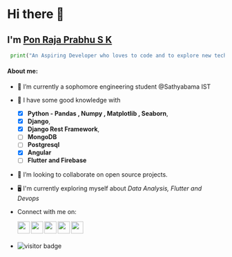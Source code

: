 # Hi there 👋
## I'm [Pon Raja Prabhu S K](https://bio.link/ponrajaprabhusk)
```py
 print("An Aspiring Developer who loves to code and to explore new technologies!!")
```

#### About me:

- 🔭 I’m currently a sophomore engineering student @Sathyabama IST
 
- 🌱 I have some good knowledge with 
    - [x] **Python - Pandas , Numpy , Matplotlib , Seaborn**, 
    - [x] **Django**, 
    - [x] **Django Rest Framework**, 
    - [ ] **MongoDB**
    - [ ] **Postgresql**
    - [x] **Angular**
    - [ ] **Flutter and Firebase**
 
- 👯 I’m looking to collaborate on open source projects.
 
- 🖥️ I'm currently exploring myself about *Data Analysis, Flutter and Devops*


- Connect with me on:
        <p align="center">
           <a href="https://www.linkedin.com/in/ponrajaprabhusk/">
             <img align="left" width="28px" src="https://cdn-icons-png.flaticon.com/512/174/174857.png"  />
           </a>
           <a href="https://twitter.com/PONRAJAPRABHUSK">
             <img align="left" width="28px" src="https://logodownload.org/wp-content/uploads/2014/09/twitter-logo-6.png" />
           </a>
           <a href="mailto:ponrajaprabhusk@gmail.com">
             <img align="left" width="28px" src="https://cdn-icons-png.flaticon.com/512/281/281769.png" />
           </a>
           <a href="https://hashnode.com/@ponrajaprabhusk">
             <img align="left" width="28px" src="https://cdn.hashnode.com/res/hashnode/image/upload/v1611902473383/CDyAuTy75.png?auto=compress" />
           </a>
           <a href="https://www.instagram.com/shadow_surfer_sk/">
             <img align="left" width="28px" src="https://upload.wikimedia.org/wikipedia/commons/thumb/a/a5/Instagram_icon.png/1024px-Instagram_icon.png" />
           </a>
        </p> 
<br />
<br />

 - ![visitor badge](https://visitor-badge.glitch.me/badge?page_id=ponrajaprabhusk.visitor-badge&left_color=red&right_color=green) 
